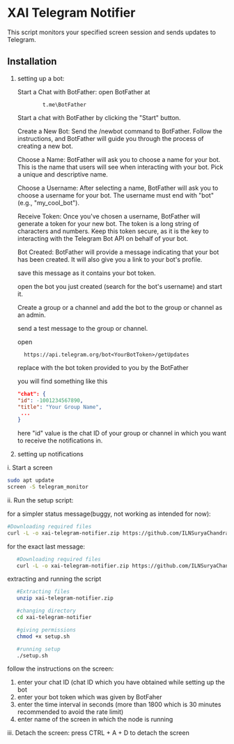 # XAI Telegram Notifier

This script monitors your specified screen session and sends updates to Telegram.

## Installation
1. setting up a bot:

      Start a Chat with BotFather:
         open BotFather at
   
               t.me\BotFather
   
      Start a chat with BotFather by clicking the "Start" button.


      Create a New Bot:
         Send the /newbot command to BotFather. Follow the instructions, and BotFather will guide you through the process of creating a new bot.


      Choose a Name:
         BotFather will ask you to choose a name for your bot. This is the name that users will see when interacting with your bot. Pick a unique and descriptive name.


      Choose a Username:
         After selecting a name, BotFather will ask you to choose a username for your bot. The username must end with "bot" (e.g., "my_cool_bot").


      Receive Token:
         Once you've chosen a username, BotFather will generate a token for your new bot. The token is a long string of characters and numbers. Keep this token secure, as it is the key to interacting with the Telegram Bot API on behalf of your bot.



      Bot Created:
         BotFather will provide a message indicating that your bot has been created. It will also give you a link to your bot's profile.


      save this message as it contains your bot token.
   
      open the bot you just created (search for the bot's username) and start it.

      Create a group or a channel and add the bot to the group or channel as an admin.

      send a test message to the group or channel.
   
      open

         https://api.telegram.org/bot<YourBotToken>/getUpdates

      replace <YourBotToken> with the bot token provided to you by the BotFather

      you will find something like this
      ```json
      "chat": {
      "id": -1001234567890,
      "title": "Your Group Name",
       ...
      }
      ```
      
      here "id" value is the chat ID of your group or channel in which you want to receive the notifications in.
      

3. setting up notifications


i. Start a screen

   ```bash
   sudo apt update
   screen -S telegram_monitor
   ```

ii. Run the setup script:

for a simpler status message(buggy, not working as intended for now):
   ```bash
   #Downloading required files
   curl -L -o xai-telegram-notifier.zip https://github.com/ILNSuryaChandra/xai-telegram-notifier/releases/latest/download/xai-telegram-notifier.zip
   ```

for the exact last message:
```bash
   #Downloading required files
   curl -L -o xai-telegram-notifier.zip https://github.com/ILNSuryaChandra/xai-telegram-notifier/releases/download/v1.0.0/xai-telegram-notifier.zip
   ```

extracting and running the script
```bash
   #Extracting files
   unzip xai-telegram-notifier.zip

   #changing directory
   cd xai-telegram-notifier

   #giving permissions
   chmod +x setup.sh

   #running setup
   ./setup.sh
   ```
   follow the instructions on the screen:
   1. enter your chat ID (chat ID which you have obtained while setting up the bot
   2. enter your bot token which was given by BotFaher
   3. enter the time interval in seconds (more than 1800 which is 30 minutes recommended to avoid the rate limit)
   4. enter name of the screen in which the node is running

iii. Detach the screen:
      press CTRL + A + D to detach the screen

